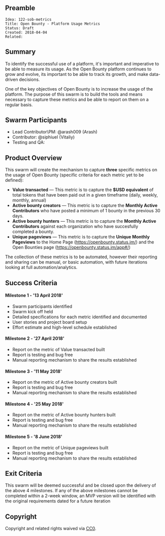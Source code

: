 ## Preamble

    Idea: 122-sob-metrics
    Title: Open Bounty - Platform Usage Metrics
    Status: Draft
    Created: 2018-04-04
    Related: 

## Summary

To identify the successful use of a platform, it's important and imperative to be able to measure its usage. As the Open Bounty platform continues to grow and evolve, its important to be able to track its growth, and make data-driven decisions.

One of the key objectives of Open Bounty is to increase the usage of the platform. The purpose of this swarm is to build the tools and means necessary to capture these metrics and be able to report on them on a regular basis.

## Swarm Participants

- Lead Contributor\PM: @arash009 (Arash)
- Contributor: @siphiuel (Vitaliy)
- Testing and QA: 

## Product Overview

This swarm will create the mechanism to capture **three** specific metrics on the usage of Open Bounty (specific criteria for each metric yet to be defined):

- **Value transacted** — This metric is to capture the **$USD equivalent** of total tokens that have been paid out in a given timeframe (daily, weekly, monthly, annual)
- **Active bounty creators** — This metric is to capture the **Monthly Active Contributors** who have posted a minimum of 1 bounty in the previous 30 days.
- **Active bounty hunters** — This metric is to capture the **Monthly Active Contributors** against each organization who have succesfully completed a bounty.
- **Unique pageviews** — This metric is to capture the **Unique Monthly Pageviews** to the Home Page (https://openbounty.status.im/) and the Open Bounties page (https://openbounty.status.im/app#/)

The collection of these metrics is to be automated, however their reporting and sharing can be manual, or basic automation, with future iterations looking at full automation/analytics.

## Success Criteria

#### Milestone 1 - '13 April 2018'
- Swarm participants identified
- Swarm kick off held
- Detailed specifications for each metric identified and documented
- User stories and project board setup
- Effort estimate and high-level schedule established

#### Milestone 2 - '27 April 2018'
- Report on the metric of Value transacted built
- Report is testing and bug free
- Manual reporting mechanism to share the results established

#### Milestone 3 - '11 May 2018'
- Report on the metric of Active bounty creators built
- Report is testing and bug free
- Manual reporting mechanism to share the results established

#### Milestone 4 - '25 May 2018'
- Report on the metric of Active bounty hunters built
- Report is testing and bug free
- Manual reporting mechanism to share the results established

#### Milestone 5 - '8 June 2018'
- Report on the metric of Unique pageviews built
- Report is testing and bug free
- Manual reporting mechanism to share the results established

## Exit Criteria

This swarm will be deemed successful and be closed upon the delivery of the above 4 milestones. If any of the above milestones cannot be completed within a 2-week window, an MVP version will be identified with the original requirements dated for a future iteration 

## Copyright
Copyright and related rights waived via [CC0](https://creativecommons.org/publicdomain/zero/1.0/).
